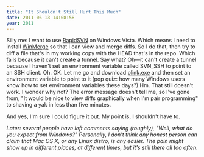 ```yaml
---
title: "It Shouldn't Still Hurt This Much"
date: 2011-06-13 14:08:58
year: 2011
---
```

Silly me: I want to use <a href="http://rapidsvn.tigris.org/">RapidSVN</a> on Windows Vista. Which means I need to install <a href="http://winmerge.org/">WinMerge</a> so that I can view and merge diffs. So I do that, then try to diff a file that's in my working copy with the HEAD that's in the repo. Which fails because it can't create a tunnel. Say what? Oh&mdash;it can't create a tunnel because I haven't set an environment variable called SVN_SSH to point to an SSH client. Oh. OK. Let me go and download <a href="http://www.chiark.greenend.org.uk/~sgtatham/putty/download.html">plink.exe</a> and then set an environment variable to point to it (pop quiz: how many Windows users know how to set environment variables these days?) Hm. That still doesn't work. I wonder why not? The error message doesn't tell me, so I've gone from, "It would be nice to view diffs graphically when I'm pair programming" to shaving a yak in less than five minutes.

And yes, I'm sure I could figure it out. My point is, I shouldn't have to.

<em>Later: several people have left comments saying (roughly), "Well, what do you expect from Windows?" Personally, I don't think any honest person can claim that Mac OS X, or any Linux distro, is any easier. The pain might show up in different places, at different times, but it's still there all too often.</em>

